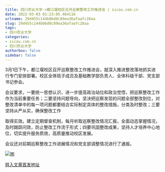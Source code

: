 ```yaml
---
title: 四川农业大学->都江堰校区召开巡察整改工作推进会 | sicau.com.cn
date: 2022-03-03 01:23:05.464116
urlname: 29d455c144b0bd0c89ea36afaafc28aa
slug: 29d455c144b0bd0c89ea36afaafc28aa
tags: 
- 四川农业大学
categories:
- sicau.com.cn
- 四川农业大学
authorbox: false
sidebar: false
---
```

3月1日下午，都江堰校区召开巡察整改工作推进会，就深入推进整改落地抓实进行专门安排部署。校区全体班子成员及基础教学部负责人、全体科级干部、党支部书记参会。

会议要求，一要统一思想认识，进一步提高政治站位和政治觉悟，把巡察整改工作作为当前重要任务；二要坚持问题导向，坚决把巡察发现的问题全部整改到位，对整改清单中的每一项问题都要结合实际制定具体的整改措施，分类及时整改；三要坚持从严从实，确保整改工作
<!--more-->
取得实效。建立定期督查机制，每月听取巡察整改情况汇报，全面动态掌握情况，及时跟踪问效，防止整改工作流于形式；四要巩固整改成果，坚持人才培养中心地位，切实提升服务质效，高质量推动校区发展。

会议还对前期巡察整改工作进展情况和党支部调整情况进行了通报。

![图](https://news.sicau.edu.cn/__local/5/01/3C/6447B0E22843A081AC5C331A728_1A56B537_16086.jpg)

[转入文章首发地址](https://news.sicau.edu.cn/info/1078/66846.htm)